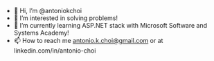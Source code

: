 - 👋 Hi, I’m @antoniokchoi
- 👀 I’m interested in solving problems! 
- 🌱 I’m currently learning ASP.NET stack with Microsoft Software and Systems Academy!
- 📫 How to reach me antonio.k.choi@gmail.com or at linkedin.com/in/antonio-choi
